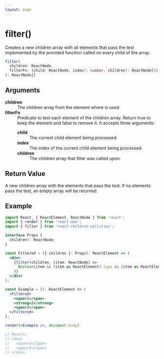 ```yaml
---
layout: page
---
```


# filter()

Creates a new children array with all elements that pass the test implemented by the provided function called on every child of the array.

```typescript
filter(
  children: ReactNode,
  filterFn: (child: ReactNode, index?: number, children?: ReactNode[]): boolean,
): ReactNode[]
```

## Arguments

<dl>
  <dt><b>children</b></dt>
  <dd>The children array from the element where is used.</dd>
  <dt><b>filterFn</b></dt>
  <dd>Predicate to test each element of the children array. Return true to keep the element and false to remove it. It accepts three arguments:</dd>
  <dd>
    <dl>
      <dt><b>child</b></dt>
      <dd>The current child element being processed.</dd>
      <dt><b>index</b></dt>
      <dd>The index of the current child element being processed.</dd>
      <dt><b>children</b></dt>
      <dd>The children array that filter was called upon.</dd>
    </dl>
  </dd>
</dl>

## Return Value

A new children array with the elements that pass the test. If no elements pass the test, an empty array will be returned.

## Example

```jsx
import React, { ReactElement, ReactNode } from 'react';
import { render } from 'react-dom';
import { filter } from 'react-children-utilities';

interface Props {
  children?: ReactNode;
}

const Filtered = ({ children }: Props): ReactElement => (
  <div>
    {filter(children, (item: ReactNode) =>
      Boolean(item && (item as ReactElement).type && (item as ReactElement).type === 'span'),
    )}
  </div>
);

const Example = (): ReactElement => (
  <Filtered>
    <span>1</span>
    <strong>2</strong>
    <span>3</span>
  </Filtered>
);

render(<Example />, document.body)

// Result:
// <div>
//   <span>1</span>
//   <span>3</span>
// </div>
```
